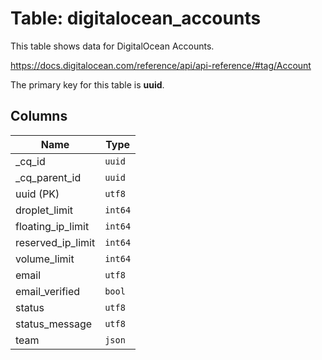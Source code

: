 # Table: digitalocean_accounts

This table shows data for DigitalOcean Accounts.

https://docs.digitalocean.com/reference/api/api-reference/#tag/Account

The primary key for this table is **uuid**.

## Columns

| Name          | Type          |
| ------------- | ------------- |
|_cq_id|`uuid`|
|_cq_parent_id|`uuid`|
|uuid (PK)|`utf8`|
|droplet_limit|`int64`|
|floating_ip_limit|`int64`|
|reserved_ip_limit|`int64`|
|volume_limit|`int64`|
|email|`utf8`|
|email_verified|`bool`|
|status|`utf8`|
|status_message|`utf8`|
|team|`json`|